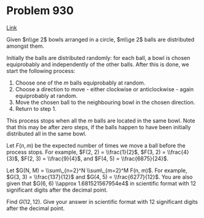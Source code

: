 # Problem 930

[Link](https://projecteuler.net/problem=930)

Given $n\\ge 2$ bowls arranged in a circle, $m\\ge 2$ balls are distributed amongst them.

Initially the balls are distributed randomly: for each ball, a bowl is chosen equiprobably and independently of the other balls. After this is done, we start the following process:

1.  Choose one of the $m$ balls equiprobably at random.
2.  Choose a direction to move - either clockwise or anticlockwise - again equiprobably at random.
3.  Move the chosen ball to the neighbouring bowl in the chosen direction.
4.  Return to step 1.

This process stops when all the $m$ balls are located in the same bowl. Note that this may be after zero steps, if the balls happen to have been initially distributed all in the same bowl.

Let $F(n, m)$ be the expected number of times we move a ball before the process stops. For example, $F(2, 2) = \\frac{1}{2}$, $F(3, 2) = \\frac{4}{3}$, $F(2, 3) = \\frac{9}{4}$, and $F(4, 5) = \\frac{6875}{24}$.

Let $G(N, M) = \\sum\_{n=2}^N \\sum\_{m=2}^M F(n, m)$. For example, $G(3, 3) = \\frac{137}{12}$ and $G(4, 5) = \\frac{6277}{12}$. You are also given that $G(6, 6) \\approx 1.681521567954e4$ in scientific format with 12 significant digits after the decimal point.

Find $G(12, 12)$. Give your answer in scientific format with 12 significant digits after the decimal point.
